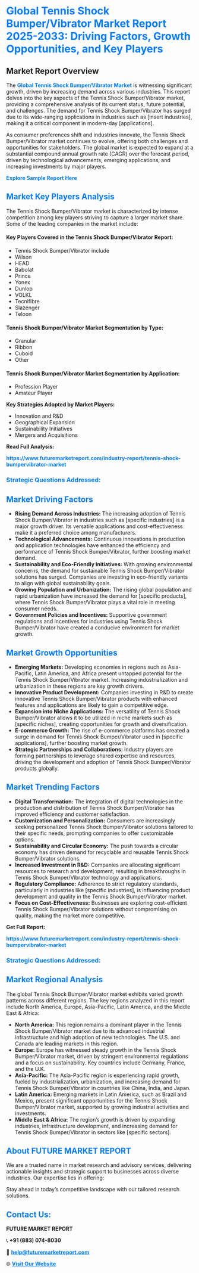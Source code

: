 <h1 style="color: #007BFF;">Global Tennis Shock Bumper/Vibrator Market Report 2025-2033: Driving Factors, Growth Opportunities, and Key Players</h1>

<section id="overview">
<h2>Market Report Overview</h2>
<p>The <a href="https://www.futuremarketreport.com/industry-report/tennis-shock-bumpervibrator-market" style="color: #007BFF; text-decoration: none;"><strong>Global Tennis Shock Bumper/Vibrator Market</strong></a> is witnessing significant growth, driven by increasing demand across various industries. This report delves into the key aspects of the Tennis Shock Bumper/Vibrator market, providing a comprehensive analysis of its current status, future potential, and challenges. The demand for Tennis Shock Bumper/Vibrator has surged due to its wide-ranging applications in industries such as [insert industries], making it a critical component in modern-day [applications].</p>
<p>As consumer preferences shift and industries innovate, the Tennis Shock Bumper/Vibrator market continues to evolve, offering both challenges and opportunities for stakeholders. The global market is expected to expand at a substantial compound annual growth rate (CAGR) over the forecast period, driven by technological advancements, emerging applications, and increasing investments by major players.</p>
</section>

<section id="overview">
<p><a href="https://www.futuremarketreport.com/request-sample/reportId=101010" style="color: #007BFF; text-decoration: none;"><strong>Explore Sample Report Here</strong></a></p>
</section>

<section id="key-players">
<h2 style="color: #007BFF;">Market Key Players Analysis</h2>
<p>The Tennis Shock Bumper/Vibrator market is characterized by intense competition among key players striving to capture a larger market share. Some of the leading companies in the market include:</p>
<h4>Key Players Covered in the Tennis Shock Bumper/Vibrator Report:</h4>
<ul><li>Tennis Shock Bumper/Vibrator include</li><li>Wilson</li><li>HEAD</li><li>Babolat</li><li>Prince</li><li>Yonex</li><li>Dunlop</li><li>VOLKL</li><li>Tecnifibre</li><li>Slazenger</li><li>Teloon</li></ul>
<h4>Tennis Shock Bumper/Vibrator Market Segmentation by Type:</h4>
<ul><li>Granular</li><li>Ribbon</li><li>Cuboid</li><li>Other</li></ul>

<h4>Tennis Shock Bumper/Vibrator Market Segmentation by Application:</h4>
<ul><li>Profession Player</li><li>Amateur Player</li></ul>
<p><strong>Key Strategies Adopted by Market Players:</strong></p>
<ul>
<li>Innovation and R&D</li>
<li>Geographical Expansion</li>
<li>Sustainability Initiatives</li>
<li>Mergers and Acquisitions</li>
</ul>
</section>

<section>
<p><strong>Read Full Analysis: </strong></p><a href="https://www.futuremarketreport.com/industry-report/tennis-shock-bumpervibrator-market" style="color: #007BFF; text-decoration: none;"><strong>https://www.futuremarketreport.com/industry-report/tennis-shock-bumpervibrator-market</strong></a>
<h3 style="color: #007BFF;">Strategic Questions Addressed:</h3>
</section>

<section id="driving-factors">
<h2 style="color: #007BFF;">Market Driving Factors</h2>
<ul>
<li><strong>Rising Demand Across Industries:</strong> The increasing adoption of Tennis Shock Bumper/Vibrator in industries such as [specific industries] is a major growth driver. Its versatile applications and cost-effectiveness make it a preferred choice among manufacturers.</li>
<li><strong>Technological Advancements:</strong> Continuous innovations in production and application technologies have enhanced the efficiency and performance of Tennis Shock Bumper/Vibrator, further boosting market demand.</li>
<li><strong>Sustainability and Eco-Friendly Initiatives:</strong> With growing environmental concerns, the demand for sustainable Tennis Shock Bumper/Vibrator solutions has surged. Companies are investing in eco-friendly variants to align with global sustainability goals.</li>
<li><strong>Growing Population and Urbanization:</strong> The rising global population and rapid urbanization have increased the demand for [specific products], where Tennis Shock Bumper/Vibrator plays a vital role in meeting consumer needs.</li>
<li><strong>Government Policies and Incentives:</strong> Supportive government regulations and incentives for industries using Tennis Shock Bumper/Vibrator have created a conducive environment for market growth.</li>
</ul>
</section>

<section id="growth-opportunities">
<h2 style="color: #007BFF;">Market Growth Opportunities</h2>
<ul>
<li><strong>Emerging Markets:</strong> Developing economies in regions such as Asia-Pacific, Latin America, and Africa present untapped potential for the Tennis Shock Bumper/Vibrator market. Increasing industrialization and urbanization in these regions are key growth drivers.</li>
<li><strong>Innovative Product Development:</strong> Companies investing in R&D to create innovative Tennis Shock Bumper/Vibrator products with enhanced features and applications are likely to gain a competitive edge.</li>
<li><strong>Expansion into Niche Applications:</strong> The versatility of Tennis Shock Bumper/Vibrator allows it to be utilized in niche markets such as [specific niches], creating opportunities for growth and diversification.</li>
<li><strong>E-commerce Growth:</strong> The rise of e-commerce platforms has created a surge in demand for Tennis Shock Bumper/Vibrator used in [specific applications], further boosting market growth.</li>
<li><strong>Strategic Partnerships and Collaborations:</strong> Industry players are forming partnerships to leverage shared expertise and resources, driving the development and adoption of Tennis Shock Bumper/Vibrator products globally.</li>
</ul>
</section>

<section id="trending-factors">
<h2 style="color: #007BFF;">Market Trending Factors</h2>
<ul>
<li><strong>Digital Transformation:</strong> The integration of digital technologies in the production and distribution of Tennis Shock Bumper/Vibrator has improved efficiency and customer satisfaction.</li>
<li><strong>Customization and Personalization:</strong> Consumers are increasingly seeking personalized Tennis Shock Bumper/Vibrator solutions tailored to their specific needs, prompting companies to offer customizable options.</li>
<li><strong>Sustainability and Circular Economy:</strong> The push towards a circular economy has driven demand for recyclable and reusable Tennis Shock Bumper/Vibrator solutions.</li>
<li><strong>Increased Investment in R&D:</strong> Companies are allocating significant resources to research and development, resulting in breakthroughs in Tennis Shock Bumper/Vibrator technology and applications.</li>
<li><strong>Regulatory Compliance:</strong> Adherence to strict regulatory standards, particularly in industries like [specific industries], is influencing product development and quality in the Tennis Shock Bumper/Vibrator market.</li>
<li><strong>Focus on Cost-Effectiveness:</strong> Businesses are exploring cost-efficient Tennis Shock Bumper/Vibrator solutions without compromising on quality, making the market more competitive.</li>
</ul>
</section>

<section>
<p><strong>Get Full Report: </strong></p><a href="https://www.futuremarketreport.com/industry-report/tennis-shock-bumpervibrator-market" style="color: #007BFF; text-decoration: none;"><strong>https://www.futuremarketreport.com/industry-report/tennis-shock-bumpervibrator-market</strong></a>
<h3 style="color: #007BFF;">Strategic Questions Addressed:</h3>
</section>


<section id="regional-analysis">
<h2 style="color: #007BFF;">Market Regional Analysis</h2>
<p>The global Tennis Shock Bumper/Vibrator market exhibits varied growth patterns across different regions. The key regions analyzed in this report include North America, Europe, Asia-Pacific, Latin America, and the Middle East & Africa:</p>
<ul>
<li><strong>North America:</strong> This region remains a dominant player in the Tennis Shock Bumper/Vibrator market due to its advanced industrial infrastructure and high adoption of new technologies. The U.S. and Canada are leading markets in this region.</li>
<li><strong>Europe:</strong> Europe has witnessed steady growth in the Tennis Shock Bumper/Vibrator market, driven by stringent environmental regulations and a focus on sustainability. Key countries include Germany, France, and the U.K.</li>
<li><strong>Asia-Pacific:</strong> The Asia-Pacific region is experiencing rapid growth, fueled by industrialization, urbanization, and increasing demand for Tennis Shock Bumper/Vibrator in countries like China, India, and Japan.</li>
<li><strong>Latin America:</strong> Emerging markets in Latin America, such as Brazil and Mexico, present significant opportunities for the Tennis Shock Bumper/Vibrator market, supported by growing industrial activities and investments.</li>
<li><strong>Middle East & Africa:</strong> The region’s growth is driven by expanding industries, infrastructure development, and increasing demand for Tennis Shock Bumper/Vibrator in sectors like [specific sectors].</li>
</ul>
</section>

<footer>
<h2 style="color: #007BFF;">About FUTURE MARKET REPORT</h2>
<p>We are a trusted name in market research and advisory services, delivering actionable insights and strategic support to businesses across diverse industries. Our expertise lies in offering:</p>

<p>Stay ahead in today’s competitive landscape with our tailored research solutions.</p>

<h2 style="color: #007BFF;">Contact Us:</h2>
<p><strong>FUTURE MARKET REPORT</strong></p>
<p>📞 <strong>+91 (883) 074-8030</strong></p>
<p>📧 <strong><a href="mailto:help@futuremarketreport.com" style="color: #007BFF;">help@futuremarketreport.com</a></strong></p>
<p>🌐 <strong><a href="https://www.futuremarketreport.com/" style="color: #007BFF;">Visit Our Website</a></strong></p>
</footer>